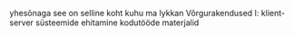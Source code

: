 yhesõnaga see on selline koht kuhu ma lykkan Võrgurakendused I: klient-server süsteemide ehitamine kodutööde materjalid
